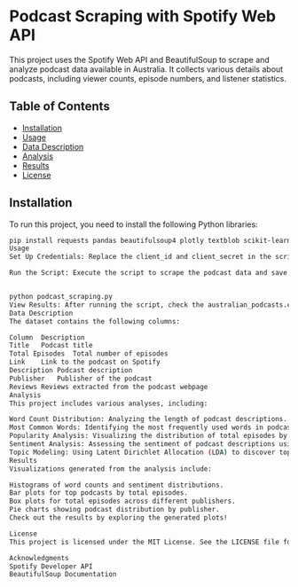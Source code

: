 # Podcast Scraping with Spotify Web API

This project uses the Spotify Web API and BeautifulSoup to scrape and analyze podcast data available in Australia. It collects various details about podcasts, including viewer counts, episode numbers, and listener statistics.

## Table of Contents
- [Installation](#installation)
- [Usage](#usage)
- [Data Description](#data-description)
- [Analysis](#analysis)
- [Results](#results)
- [License](#license)

## Installation

To run this project, you need to install the following Python libraries:

```bash
pip install requests pandas beautifulsoup4 plotly textblob scikit-learn
Usage
Set Up Credentials: Replace the client_id and client_secret in the script with your Spotify API credentials.

Run the Script: Execute the script to scrape the podcast data and save it to a CSV file.


python podcast_scraping.py
View Results: After running the script, check the australian_podcasts.csv file for the collected podcast data.
Data Description
The dataset contains the following columns:

Column	Description
Title	Podcast title
Total Episodes	Total number of episodes
Link	Link to the podcast on Spotify
Description	Podcast description
Publisher	Publisher of the podcast
Reviews	Reviews extracted from the podcast webpage
Analysis
This project includes various analyses, including:

Word Count Distribution: Analyzing the length of podcast descriptions.
Most Common Words: Identifying the most frequently used words in podcast descriptions.
Popularity Analysis: Visualizing the distribution of total episodes by publisher.
Sentiment Analysis: Assessing the sentiment of podcast descriptions using TextBlob.
Topic Modeling: Using Latent Dirichlet Allocation (LDA) to discover topics within the podcast descriptions.
Results
Visualizations generated from the analysis include:

Histograms of word counts and sentiment distributions.
Bar plots for top podcasts by total episodes.
Box plots for total episodes across different publishers.
Pie charts showing podcast distribution by publisher.
Check out the results by exploring the generated plots!

License
This project is licensed under the MIT License. See the LICENSE file for details.

Acknowledgments
Spotify Developer API
BeautifulSoup Documentation





